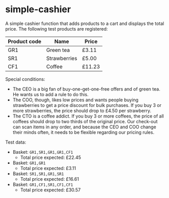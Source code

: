 # simple-cashier

A simple cashier function that adds products to a cart and displays the total price.
The following test products are registered:

|Product code |Name |Price|
|-------------|-----|-----|
|GR1 |Green tea |£3.11|
|SR1 |Strawberries |£5.00|
|CF1 |Coffee |£11.23|

Special conditions:
- The CEO is a big fan of buy-one-get-one-free offers and of green tea. He wants us to add a
rule to do this.
- The COO, though, likes low prices and wants people buying strawberries to get a price
discount for bulk purchases. If you buy 3 or more strawberries, the price should drop to £4.50
per strawberry.
- The CTO is a coffee addict. If you buy 3 or more coffees, the price of all coffees should drop
to two thirds of the original price.
Our check-out can scan items in any order, and because the CEO and COO change their minds often,
it needs to be flexible regarding our pricing rules.

Test data:
- Basket: `GR1,SR1,GR1,GR1,CF1`
  - Total price expected: £22.45
- Basket: `GR1,GR1`
  - Total price expected: £3.11
- Basket: `SR1,SR1,GR1,SR1`
  - Total price expected: £16.61
- Basket: `GR1,CF1,SR1,CF1,CF1`
  - Total price expected: £30.57
